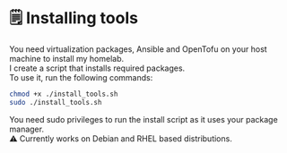# 🗒️ Installing tools

You need virtualization packages, Ansible and OpenTofu on your host machine to install my homelab.  
I create a script that installs required packages.  
To use it, run the following commands:
```bash
chmod +x ./install_tools.sh
sudo ./install_tools.sh
```

You need sudo privileges to run the install script as it uses your package manager.  
⚠️ Currently works on Debian and RHEL based distributions.